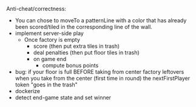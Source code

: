 Anti-cheat/correctness:
- You can chose to moveTo a patternLine with a color that has already been scored/tiled in the corresponding line of the wall.
- implement server-side play
    - Once factory is empty
        - score (then put extra tiles in trash)
        - deal penalties (then put floor tiles in trash)
        - on game end
            - compute bonus points
- bug: if your floor is full BEFORE taking from center factory leftovers
  when you take from the center (first time in round)
  the nextFirstPlayer token "goes in the trash"
- dockerize
- detect end-game state and set winner
